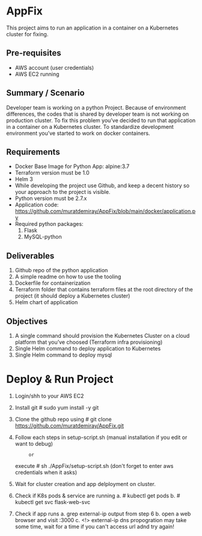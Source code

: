 # AppFix

This project aims to run an application in a container on a Kubernetes cluster for fixing.

## Pre-requisites

- AWS account (user credentials)
- AWS EC2 running

##  Summary / Scenario
Developer team is working on a python Project. Because of environment differences, the codes that is shared by developer team is not working on production cluster.
To fix this problem you’ve decided to run that application in a container on a Kubernetes cluster.
To standardize development environment you’ve started to work on docker containers.

##  Requirements
- Docker Base Image for Python App: alpine:3.7
- Terraform version must be 1.0
- Helm 3
- While developing the project use Github, and keep a decent history so your approach to the project is visible.
- Python version must be 2.7.x
- Application code: https://github.com/muratdemiray/AppFix/blob/main/docker/application.py
- Required python packages:
  1. Flask
  2. MySQL-python
 
##  Deliverables
1. Github repo of the python application
2. A simple readme on how to use the tooling
3. Dockerfile for containerization
4. Terraform folder that contains terraform files at the root directory of the project (it should deploy a Kubernetes cluster)
5. Helm chart of application

##  Objectives
1. A single command should provision the Kubernetes Cluster on a cloud platform that you’ve choosed (Terraform infra provisioning)
2. Single Helm command to deploy application to Kubernetes
3. Single Helm command to deploy mysql

# Deploy & Run Project
1. Login/shh to your AWS EC2
2. Install git # sudo yum install -y git
3. Clone the github repo using # git clone https://github.com/muratdemiray/AppFix.git
4. Follow each steps in setup-script.sh (manual installation if you edit or want to debug)

            or
            
   execute  # sh ./AppFix/setup-script.sh (don't forget to enter aws credentials when it asks)
5. Wait for cluster creation and app delployment on cluster.
6. Check if K8s pods & service are running
    a. # kubectl get pods
    b. # kubectl get svc flask-web-svc
7. Check if app runs
    a. grep external-ip output from step 6
    b. open a web browser and visit <external-ip>:3000
    c. <!> external-ip dns propogration may take some time, wait for a time if you can't access url adnd try again!

